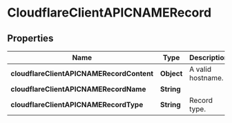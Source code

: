 # CloudflareClientAPICNAMERecord

## Properties
Name | Type | Description | Notes
------------ | ------------- | ------------- | -------------
**cloudflareClientAPICNAMERecordContent** | **Object** | A valid hostname. | 
**cloudflareClientAPICNAMERecordName** | **String** |  | 
**cloudflareClientAPICNAMERecordType** | **String** | Record type. | 
